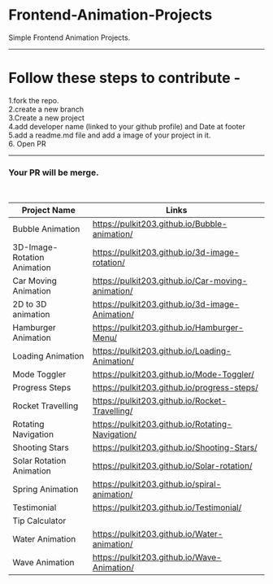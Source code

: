 # Frontend-Animation-Projects

Simple Frontend Animation Projects.

---

# Follow these steps to contribute -

1.fork the repo.
<br/>
2.create a new branch
<br/>
3.Create a new project
<br/>
4.add developer name (linked to your github profile) and Date at footer
<br/>
5.add a readme.md file and add a image of your project in it.
<br/> 6. Open PR
<br/>

---

### Your PR will be merge.

<br/>

| Project Name                | Links                                             |
| --------------------------- | ------------------------------------------------- |
| Bubble Animation            | https://pulkit203.github.io/Bubble-animation/     |
| 3D-Image-Rotation Animation | https://pulkit203.github.io/3d-image-rotation/    |
| Car Moving Animation        | https://pulkit203.github.io/Car-moving-animation/ |
| 2D to 3D animation          | https://pulkit203.github.io/3d-image-Animation/   |
| Hamburger Animation         | https://pulkit203.github.io/Hamburger-Menu/       |
| Loading Animation           | https://pulkit203.github.io/Loading-Animation/    |
| Mode Toggler                | https://pulkit203.github.io/Mode-Toggler/         |
| Progress Steps              | https://pulkit203.github.io/progress-steps/       |
| Rocket Travelling           | https://pulkit203.github.io/Rocket-Travelling/    |
| Rotating Navigation         | https://pulkit203.github.io/Rotating-Navigation/  |
| Shooting Stars              | https://pulkit203.github.io/Shooting-Stars/       |
| Solar Rotation Animation    | https://pulkit203.github.io/Solar-rotation/       |
| Spring Animation            | https://pulkit203.github.io/spiral-animation/     |
| Testimonial                 | https://pulkit203.github.io/Testimonial/          |
| Tip Calculator              |                                                   |
| Water Animation             | https://pulkit203.github.io/Water-animation/      |
| Wave Animation              | https://pulkit203.github.io/Wave-Animation/       |
